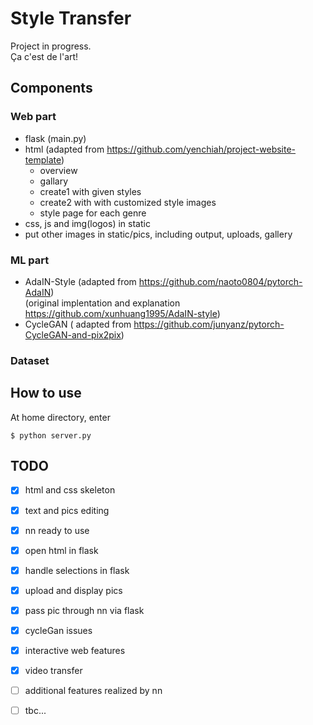 # Style Transfer
Project in progress.   
Ça c'est de l'art!
## Components
### Web part
- flask (main.py)
- html (adapted from https://github.com/yenchiah/project-website-template)
  - overview
  - gallary
  - create1 with given styles
  - create2 with with customized style images
  - style page for each genre
- css, js and img(logos) in static
- put other images in static/pics, including output, uploads, gallery
### ML part
- AdaIN-Style (adapted from https://github.com/naoto0804/pytorch-AdaIN)  
  (original implentation and explanation https://github.com/xunhuang1995/AdaIN-style) 
- CycleGAN ( adapted from https://github.com/junyanz/pytorch-CycleGAN-and-pix2pix)
### Dataset

## How to use
At home directory, enter  
```
$ python server.py
```
## TODO
- [x] html and css skeleton
- [x] text and pics editing
- [x] nn ready to use
- [x] open html in flask
- [x] handle selections in flask
- [x] upload and display pics
- [x] pass pic through nn via flask
- [x] cycleGan issues
- [x] interactive web features
- [x] video transfer
- [ ] additional features realized by nn
- [ ] tbc...



